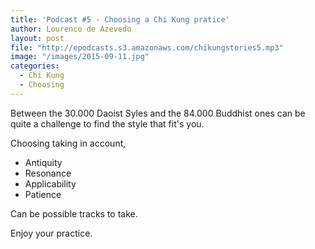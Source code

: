 ```yaml
---
title: 'Podcast #5 - Choosing a Chi Kung pratice'
author: Lourenco de Azevedo
layout: post
file: "http://epodcasts.s3.amazonaws.com/chikungstories5.mp3"
image: "/images/2015-09-11.jpg"
categories:
  - Chi Kung
  - Choosing
---
```


Between the 30.000 Daoist Syles and the 84.000 Buddhist ones can be quite a challenge to find the style that fit's you.

Choosing taking in account, 

  * Antiquity
  * Resonance
  * Applicability
  * Patience

Can be possible tracks to take.

Enjoy your practice.